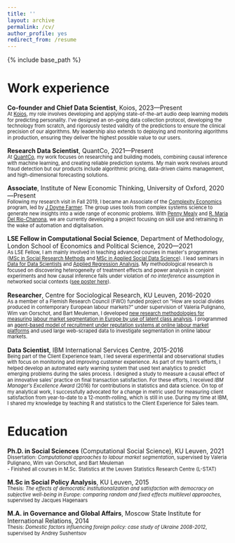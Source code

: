 ```yaml
---
title: ''
layout: archive
permalink: /cv/
author_profile: yes
redirect_from: /resume
---
```


{% include base_path %}

Work experience
======
__Co-founder and Chief Data Scientist__, Koios, 2023—Present
<br>
<span style="font-size:0.8em; line-height: 1.2em; display: block;">At [Koios](https://getkoios.ai/), my role involves developing and applying state-of-the-art audio deep learning models for predicting personality. I've designed an on-going data collection protocol, developing the technology from scratch, and rigorously tested validity of the predictions to ensure the clinical precision of our algorithms. My leadership also extends to deploying and monitoring algorithms in production, ensuring they deliver the highest possible value to our users.

__Research Data Scientist__, QuantCo, 2021—Present
<br>
<span style="font-size:0.8em; line-height: 1.2em; display: block;">At [QuantCo](https://quantco.com/), my work focuses on researching and building models, combining causal inference with machine learning, and creating reliable prediction systems. My main work revolves around fraud detection but our products include algorithmic pricing, data-driven claims management, and high-dimensional forecasting solutions.</span>

__Associate__, Institute of New Economic Thinking, University of Oxford, 2020—Present
<br>
<span style="font-size:0.8em; line-height: 1.2em; display: block;">Following my research visit in Fall 2019, I became an Associate of the [Complexity Economics](https://www.inet.ox.ac.uk/research/programmes/complexity-economics/) program, led by [J Doyne Farmer](https://www.inet.ox.ac.uk/people/j-doyne-farmer/). The group uses tools from complex systems science to generate new insights into a wide range of economic problems. With [Penny Mealy](https://www.inet.ox.ac.uk/people/penny-mealy/) and [R. Maria Del Rio-Chanona](https://www.inet.ox.ac.uk/people/rita-maria-del-rio-chanona/), we are currently developing a project focusing on skill use and retraining in the wake of automation and digitalisation.</span>

__LSE Fellow in Computational Social Science__, Department of Methodology, London School of Economics and Political Science, 2020—2021
<br>
<span style="font-size:0.8em; line-height: 1.2em; display: block;">As LSE Fellow, I am mainly involved in teaching advanced courses in master's programmes ([MSc in Social Research Methods](https://www.lse.ac.uk/Methodology/Study/MSc-Social-Research-Methods) and [MSc in Applied Social Data Science](https://www.lse.ac.uk/Methodology/Study/MSc-Applied-Social-Data-Science)). I lead seminars in [Data for Data Scientists](https://www.lse.ac.uk/resources/calendar2020-2021/courseGuides/MY/2020_MY472.htm) and [Applied Regression Analysis](https://www.lse.ac.uk/resources/calendar2020-2021/courseGuides/MY/2020_MY452.htm). My methodological research is focused on discovering heterogeneity of treatment effects and power analysis in conjoint experiments and how causal inference fails under violation of _no interference_ assumption in networked social contexts ([see poster here](/portfolio/NetworkInterference/)).</span>

__Researcher__, Centre for Sociological Research, KU Leuven, 2016-2020
<br>
<span style="font-size:0.8em; line-height: 1.2em; display: block;">As a member of a Flemish Research Council (FWO) funded project on “How are social divides produced in contemporary European labour markets?” under supervision of Valeria Pulignano, Wim van Oorschot, and Bart Meuleman, I developed [new research methodologies for measuring labour market segmentation in Europe by use of latent class analysis](/publication/LukacDoerflingerPulignano_2019_SIR/). I programmed an [agent-based model of recruitment under reputation systems at online labour market platforms](/publication/LukacGrow_2020_JCSS) and used large web-scraped data to investigate segmentation in online labour markets.</span>

__Data Scientist__, IBM International Services Centre, 2015-2016
<br>
<span style="font-size:0.8em; line-height: 1.2em; display: block;">Being part of the Client Experience team, I led several experimental and observational studies with focus on monitoring and improving customer experience. As part of my team’s efforts, I helped develop an automated early warning system that used text analytics to predict emerging problems during the sales process. I designed a study to measure a causal effect of an innovative sales’ practice on final transaction satisfaction. For these efforts, I received _IBM Manager’s Excellence Award_ (2016) for contributions in statistics and data science. On top of my analytical work, I successfully advocated for a change in metric used for measuring client satisfaction from year-to-date to a 12-month-rolling, which is still in use. During my time at IBM, I shared my knowledge by teaching R and statistics to the Client Experience for Sales team.</span>

  
Education
======
__Ph.D. in Social Sciences__ (Computational Social Science), KU Leuven, 2021
<br>
<span style="font-size:0.8em; line-height: 1.2em; display: block;">Dissertation: _Computational approaches to labour market segmentation_, supervised by Valeria Pulignano, Wim van Oorschot, and Bart Meuleman<br>-  Finished all courses in M.Sc. Statistics at the Leuven Statistics Research Centre (L-STAT)</span>

__M.Sc in Social Policy Analysis__, KU Leuven, 2015
<br>
<span style="font-size:0.8em; line-height: 1.2em; display: block;">Thesis: _The effects of democratic institutionalization and satisfaction with democracy on subjective well-being in Europe: comparing random and fixed effects multilevel approaches_, supervised by Jacques Hagenaars</span>

__M.A. in Governance and Global Affairs__, Moscow State Institute for International Relations, 2014
<br>
<span style="font-size:0.8em; line-height: 1.2em; display: block;">Thesis: _Domestic factors influencing foreign policy: case study of Ukraine 2008-2012_, supervised by Andrey Sushentsov</span>

